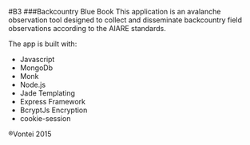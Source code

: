 #B3
###Backcountry Blue Book
This application is an avalanche observation tool designed to collect and disseminate backcountry field observations according to the AIARE
standards.

The app is built with:
* Javascript
* MongoDb
* Monk
* Node.js
* Jade Templating
* Express Framework
* BcryptJs Encryption
* cookie-session



®Vontei 2015
